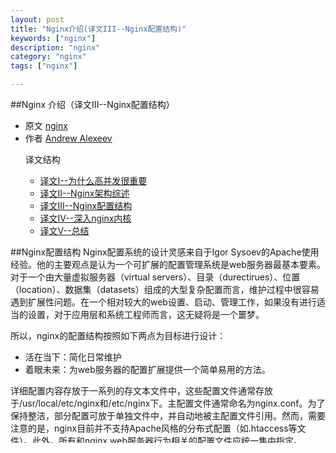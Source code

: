 ```yaml
---
layout: post
title: "Nginx介绍(译文III--Nginx配置结构)"
keywords: ["nginx"]
description: "nginx"
category: "nginx"
tags: ["nginx"]

---
```



##Nginx 介绍（译文III--Nginx配置结构）

* 原文 [nginx](http://www.aosabook.org/en/nginx.html)
* 作者 [Andrew Alexeev](http://www.aosabook.org/en/intro2.html#alexeev-andrew)
<ul>
译文结构
<ul>
<li><a href="/nginx/nginx-introduction-I.html">译文I--为什么高并发很重要</a></li>
<li><a href="/nginx/nginx-introduction-II.html">译文II--Nginx架构综述</a></li>
<li><a href="/nginx/nginx-introduction-III.html">译文III--Nginx配置结构</a></li>
<li><a href="/nginx/nginx-introduction-IV.html">译文IV--深入nginx内核</a></li>
<li><a href="/nginx/nginx-introduction-V.html">译文V--总结</a></li>
</ul>
</li>
</ul>

##Nginx配置结构
Nginx配置系统的设计灵感来自于Igor Sysoev的Apache使用经验。他的主要观点是认为一个可扩展的配置管理系统是web服务器最基本要素。对于一个由大量虚拟服务器（virtual servers）、目录（durectirues）、位置（location）、数据集（datasets）组成的大型复杂配置而言，维护过程中很容易遇到扩展性问题。在一个相对较大的web设置、启动、管理工作，如果没有进行适当的设置，对于应用层和系统工程师而言，这无疑将是一个噩梦。

所以，nginx的配置结构按照如下两点为目标进行设计：

* 活在当下：简化日常维护
* 着眼未来：为web服务器的配置扩展提供一个简单易用的方法。

详细配置内容存放于一系列的存文本文件中，这些配置文件通常存放于/usr/local/etc/nginx和/etc/nginx下。主配置文件通常命名为nginx.conf。为了保持整洁，部分配置可放于单独文件中，并自动地被主配置文件引用。然而，需要注意的是，nginx目前并不支持Apache风格的分布式配置（如.htaccess等文件）。此外，所有和nginx web服务器行为相关的配置文件应统一集中指定。

配置文件由主(Master)进程在启动时读取和校验。由于worker进程是从master进程派生（fork）的，故woker能够获取到已编译好的只读配置，其中自动共享通过常用虚拟内存管理机制实现。

Nginx配置有多个不同的上下文，如：

* main
* http 
* server
* upstream
* location 
* (以及用于邮件代理的 mail )等指令块。

**上下文不会出现重叠**。例如，一个location指令块是不允许被放入main指令块中的。此外，为了避免引起不必要的歧义，不存在任何类似于“全局web服务器”的配置。Nginx配置诣在整洁和富有逻辑性，因而允许用户很容易去维护包含上千个指令的复杂的配置文件集。在一次私人会话中，Sysoev说：“全局服务器配置中的位置（location）、目录(directories)和其他模块（blocks）是Apache中我所不喜欢的特性，这就是不在nginx实现这些的原因。”

配置语法、格式及定义依照所谓的C风格协定，这种创建配置文件的方法已被广泛应用于大量开源及商业软件程序中。通过设计，C风格配置有以下特性：

* 适合嵌套描述
* 赋有逻辑性
* 易于创建、读取和维护
* 易于自动化
* 深受广大工程师喜爱

虽然nginx部分配置准则类似与Apahce的某些配置项，但是配置nginx实例与apache是完全不同的体验。例如，nginx支持重写规则，但同样的功能，Apache系统管理员要手动去适配其重写配置。同样地，重写引擎的实现也不相同。

此外，nginx的设置也提供了多种对底层机制的支持，这些往往是一个高效的web服务器配置中十分有用的模块。这里有必要简单提及nginx所有特有的变量和try_files指令：

* 为更好的控制来控制运行时的web服务器配置，Nginx开发了变量用于提供附加的增强（even-more-powerful）机制。变量为快速赋值做了优化，并且为内部预编译的索引。赋值是按需执行的，例如，变量的值在一个特定请求的生命周期中通常只计算一次，而后缓存起来。变量可被不同的配置指令使用，为描述条件请求处理行为提供了更多灵活性。
* try_files指令最初是为了在其更适应的场景下逐渐替换if条件配置语句，它的设计主要用于快速高效的尝试URI与内容之间的映射。总的来说，try_files指令很好用，并且极其高效和有用。强烈推荐读者完整地学习该指令，并在任何合适的地方使用它。




